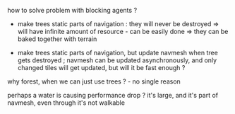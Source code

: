 
how to solve problem with blocking agents ?

- make trees static parts of navigation : they will never be destroyed => will have infinite amount of resource - can be easily done => they can be baked together with terrain

- make trees static parts of navigation, but update navmesh when tree gets destroyed ; navmesh can be updated asynchronously, and only changed tiles will get updated, but will it be fast enough ?

why forest, when we can just use trees ? - no single reason

perhaps a water is causing performance drop ? it's large, and it's part of navmesh, even through it's not walkable

